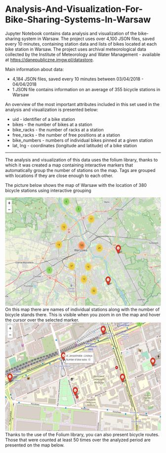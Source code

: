 # Analysis-And-Visualization-For-Bike-Sharing-Systems-In-Warsaw

Jupyter Notebook contains data analysis and visualization of the bike-sharing system in Warsaw. The project uses over 4,100 JSON files, saved every 10 minutes, containing station data and lists of bikes located at each bike station in Warsaw.
The project uses archival meteorological data collected by the Institute of Meteorology and Water Management - available at https://danepubliczne.imgw.pl/datastore.

Main information about data:
- 4,184 JSON files, saved every 10 minutes between 03/04/2018 - 04/04/2018
- 1 JSON file contains information on an average of 355 bicycle stations in Warsaw

An overview of the most important attributes included in this set used in the analysis and visualization is presented below:

- uid - identifier of a bike station
- bikes - the number of bikes at a station
- bike_racks - the number of racks at a station
- free_racks - the number of free positions at a station
- bike_numbers - numbers of individual bikes pinned at a given station
- lat, lng - coordinates (longitude and latitude) of a bike station

<hr>

The analysis and visualization of this data uses the folium library, thanks to which it was created a map containing interactive markers that automatically group the number of stations on the map. Tags are grouped with locations if they are close enough to each other.



The picture below shows the map of Warsaw with the location of 380 bicycle stations using interactive grouping

<img width="600" height="350" src = img/warsaw_map.png/>

<br>
On this map there are names of individual stations along with the number of bicycle stands there. This is visible when you zoom in on the map and hover the cursor over the selected marker.

<img width="600" height="350" src = img/folium.png/>

<br>
Thanks to the use of the Folium library, you can also present bicycle routes. Those that were counted at least 50 times over the analyzed period are presented on the map below.
